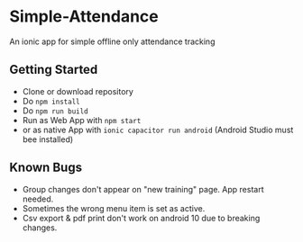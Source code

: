 # Simple-Attendance
An ionic app for simple offline only attendance tracking

## Getting Started
* Clone or download repository
* Do `npm install`
* Do `npm run build` 
* Run as Web App with `npm start`
* or as native App with `ionic capacitor run android` (Android Studio must bee installed)

## Known Bugs
* Group changes don't appear on "new training" page. App restart needed.
* Sometimes the wrong menu item is set as active.
* Csv export & pdf print don't work on android 10 due to breaking changes.
